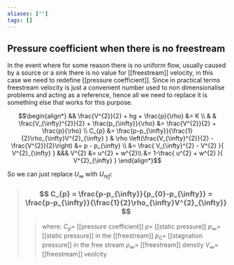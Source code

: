 ```yaml
---
aliases: [""]
tags: []
---
```


## Pressure coefficient when there is no freestream
In the event where for some reason there is no uniform flow, usually caused by a source or a sink there is no value for [[freestream]] velocity, in this case we need to redefine [[pressure coefficient]]. Since in practical terms freestream velocity is just a convenient number used to non dimensionalise problems and acting as a reference, hence all we need to replace it is something else that works for this purpose.

$$\begin{align*}
&&  \frac{V^{2}}{2} + hg + \frac{p}{\rho} &= K \\
& & \frac{V_{\infty}^{2}}{2}  + \frac{p_{\infty}}{\rho} &= \frac{V^{2}}{2}  + \frac{p}{\rho} \\
C_{p} &= \frac{p-p_{\infty}}{\frac{1}{2}\rho_{\infty}V^{2}_{\infty} } &  \rho \left(\frac{V_{\infty}^{2}}{2} - \frac{V^{2}}{2}\right) &=     p  -  p_{\infty} \\
 &= \frac{  V_{\infty}^{2} -  V^{2}  }{ V^{2}_{\infty} } &&& V^{2} &= u^{2} + w^{2}\\
  &= 1-\frac{  u^{2} + w^{2}  }{ V^{2}_{\infty} }
\end{align*}$$

So we can just replace $U_{\infty}$ with $U_{ref}$:
> ### $$ C_{p} = \frac{p-p_{\infty}}{p_{0}-p_{\infty}} =  \frac{p-p_{\infty}}{\frac{1}{2}\rho_{\infty}V^{2}_{\infty}} $$ 
>> where:
>> $C_{p} =$ [[pressure coefficient]]
>> $p=$ [[static pressure]]
>> $p_{\infty}=$ [[static pressure]] in the [[freestream]]
>> $p_{0}=$ [[stagnation pressure]] in the free stream
>> $\rho_{\infty}=$ [[freestream]] density
>> $V_{\infty}=$ [[freestream]] veolcity